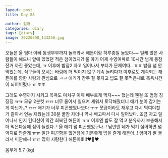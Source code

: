 ```yaml
---
layout: post
title: Day 88

author: 엄마
categories: diary
tags: [diary]
image: 20220508_133250.jpg
---
```


오늘은 울 엄마 아빠 동생부부까지 놀러와서 해든이랑 하루종일 놀았다~~ 일케 많은 사람들이 해드니 앞에 있었던 적은 첨이었지?! 울 아기 어제 수영여파로 10시간 넘게 통잠 잔거 까진 좋았는데, ㅠ 이후에 밤잠2 자고 일어나서 부터가 문제여따.. ㅎㅎ 밥을 넘 안먹었는데, 식구들이 오시는 바람에 더 먹이지 않구 계속 놀리다가 이후로도 계속되는 해든이를 향한 사랑과 관심으로 ㅋㅋ 애기가 잠두 잘 못자고 밥도 잘 못먹은채로 목욕시간이 되어버렸다 ㅠ ㅎㅎ

그래도 수영까지 시키고 목욕도 마치구 이제 배부르게 먹자~~~ 했는데 웬걸 또 엄청 징징징 ㅠㅠ 모유 2분컷 ㅠㅠ 너무 울어서 일으켜 세워서 토닥해줬더니 애기 눈이 감기는게 아닌가..? ㅠㅠ 애기가 너무 피곤했었나보다 ㅜㅜ 쪼금이라도 재우고 다시 먹여야할거 같아서 언능 재웠는데 30분 꿀잠 자더니 역시 배고파서 다시 일어났다. 조금 자고 일어나서 인지 컨디션이 약간 회복된 해든이 ㅠㅠ 이후엔 밥도 잘 먹고 분유까지 보충해서 더 먹은다음에 잠이 들었다..! 울 애기 넘 피곤했었구나..! 담번엔 네가 먹기 싫어하면 넘 억지로 안줄게 ㅠㅠ 일단 피곤함을 없앤담에 기분좋게 밥을 줄게 해든아..! 엄마가 잘 몰라서 미안해~! ㅠㅠ 많이 사랑한다 해든아!!!!!❤️🤍❤️

몸무게 5.7 (kg)